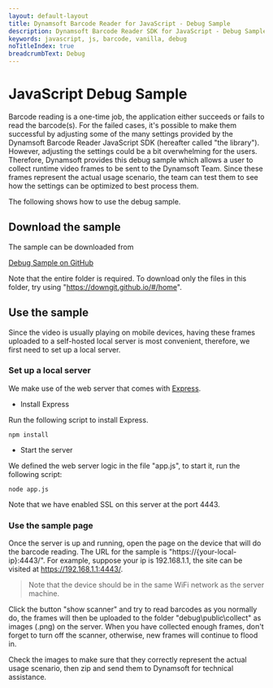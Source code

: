 ```yaml
---
layout: default-layout
title: Dynamsoft Barcode Reader for JavaScript - Debug Sample
description: Dynamsoft Barcode Reader SDK for JavaScript - Debug Sample
keywords: javascript, js, barcode, vanilla, debug
noTitleIndex: true
breadcrumbText: Debug
---
```


# JavaScript Debug Sample

Barcode reading is a one-time job, the application either succeeds or fails to read the barcode(s). For the failed cases, it's possible to make them successful by adjusting some of the many settings provided by the Dynamsoft Barcode Reader JavaScript SDK (hereafter called "the library"). However, adjusting the settings could be a bit overwhelming for the users. Therefore, Dynamsoft provides this debug sample which allows a user to collect runtime video frames to be sent to the Dynamsoft Team. Since these frames represent the actual usage scenario, the team can test them to see how the settings can be optimized to best process them.

The following shows how to use the debug sample.

## Download the sample

The sample can be downloaded from

<a target_="blank" href="https://github.com/Dynamsoft/barcode-reader-javascript-samples/tree/main/5.others/debug" alt="Debug Sample on GitHub">Debug Sample on GitHub</a>

Note that the entire folder is required. To download only the files in this folder, try using "https://downgit.github.io/#/home".

## Use the sample

Since the video is usually playing on mobile devices, having these frames uploaded to a self-hosted local server is most convenient, therefore, we first need to set up a local server.

### Set up a local server

We make use of the web server that comes with [Express](https://expressjs.com/).

* Install Express

Run the following script to install Express.

`npm install`

* Start the server

We defined the web server logic in the file "app.js", to start it, run the following script:

`node app.js`

Note that we have enabled SSL on this server at the port 4443.

### Use the sample page

Once the server is up and running, open the page on the device that will do the barcode reading. The URL for the sample is "https://{your-local-ip}:4443/". For example, suppose your ip is 192.168.1.1, the site can be visited at https://192.168.1.1:4443/.

> Note that the device should be in the same WiFi network as the server machine.

Click the button "show scanner" and try to read barcodes as you normally do, the frames will then be uploaded to the folder "debug\public\collect" as images (.png) on the server. When you have collected enough frames, don't forget to turn off the scanner, otherwise, new frames will continue to flood in.

Check the images to make sure that they correctly represent the actual usage scenario, then zip and send them to Dynamsoft for technical assistance.